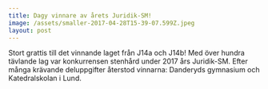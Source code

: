 ```yaml
---
title: Dagy vinnare av årets Juridik-SM!
image: /assets/smaller-2017-04-28T15-39-07.599Z.jpeg
layout: post
---
```


Stort grattis till det vinnande laget från J14a och J14b!
Med över hundra tävlande lag var konkurrensen stenhård under 2017 års Juridik-SM. Efter många krävande deluppgifter återstod vinnarna: Danderyds gymnasium och Katedralskolan i Lund.
